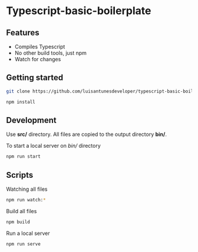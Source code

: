 # Typescript-basic-boilerplate

## Features

* Compiles Typescript
* No other build tools, just npm
* Watch for changes

## Getting started

```sh
git clone https://github.com/luisantunesdeveloper/typescript-basic-boilerplate.git <project_name>
```

```sh
npm install
```

## Development

Use **src/** directory. All files are copied to the output directory **bin/**.

To start a local server on *bin/* directory

```sh
npm run start
```

## Scripts

Watching all files

```sh
npm run watch:*
```

Build all files

```sh
npm build
```

Run a local server

```sh
npm run serve
```
